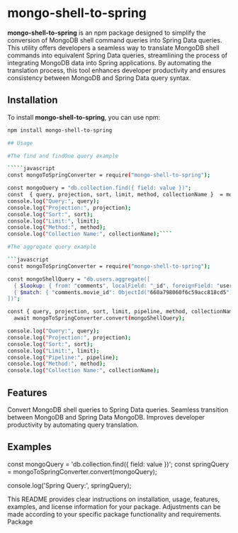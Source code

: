 # mongo-shell-to-spring

**mongo-shell-to-spring** is an npm package designed to simplify the conversion of MongoDB shell command queries into Spring Data queries. This utility offers developers a seamless way to translate MongoDB shell commands into equivalent Spring Data queries, streamlining the process of integrating MongoDB data into Spring applications. By automating the translation process, this tool enhances developer productivity and ensures consistency between MongoDB and Spring Data query syntax.

## Installation

To install **mongo-shell-to-spring**, you can use npm:

``````bash
npm install mongo-shell-to-spring

## Usage

#The find and findOne query example

`````javascript
const mongoToSpringConverter = require("mongo-shell-to-spring");

const mongoQuery = "db.collection.find({ field: value })";
const  { query, projection, sort, limit, method, collectionName }  = mongoToSpringConverter.convert(mongoQuery);
console.log("Query:", query);
console.log("Projection:", projection);
console.log("Sort:", sort);
console.log("Limit:", limit);
console.log("Method:", method);
console.log("Collection Name:", collectionName);````

#The aggregate query example

```javascript
const mongoToSpringConverter = require("mongo-shell-to-spring");

const mongoShellQuery = "db.users.aggregate([
  { $lookup: { from: "comments", localField: "_id", foreignField: "user_id", as: "comments" }},
  { $match: { "comments.movie_id": ObjectId("660a798060f6c59acc818cd5") }}
])";

const { query, projection, sort, limit, pipeline, method, collectionName } =
  await mongoToSpringConverter.convert(mongoShellQuery);

console.log("Query:", query);
console.log("Projection:", projection);
console.log("Sort:", sort);
console.log("Limit:", limit);
console.log("Pipeline:", pipeline);
console.log("Method:", method);
console.log("Collection Name:", collectionName);
``````

## Features

Convert MongoDB shell queries to Spring Data queries.
Seamless transition between MongoDB and Spring Data MongoDB.
Improves developer productivity by automating query translation.

## Examples

const mongoQuery = 'db.collection.find({ field: value })';
const springQuery = mongoToSpringConverter.convert(mongoQuery);

console.log('Spring Query:', springQuery);

This README provides clear instructions on installation, usage, features, examples, and license information for your package. Adjustments can be made according to your specific package functionality and requirements.
Package
